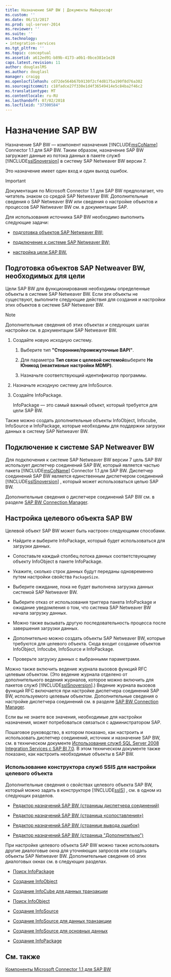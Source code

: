 ```yaml
---
title: Назначение SAP BW | Документы Майкрософт
ms.custom: ''
ms.date: 06/13/2017
ms.prod: sql-server-2014
ms.reviewer: ''
ms.suite: ''
ms.technology:
- integration-services
ms.tgt_pltfrm: ''
ms.topic: conceptual
ms.assetid: a612ed91-b89b-4173-a0b1-0bce381e1e28
caps.latest.revision: 11
author: douglaslMS
ms.author: douglasl
manager: craigg
ms.openlocfilehash: cd72de564b67b9130f2cf4d8175a190f8d76a302
ms.sourcegitcommit: c18fadce27f330e1d4f36549414e5c84ba2f46c2
ms.translationtype: MT
ms.contentlocale: ru-RU
ms.lasthandoff: 07/02/2018
ms.locfileid: "37300584"
---
```

# <a name="sap-bw-destination"></a>Назначение SAP BW
  Назначение SAP BW — компонент назначения [!INCLUDE[msCoName](../../includes/msconame-md.md)] Connector 1.1 для SAP BW. Таким образом, назначение SAP BW загружает данные из потока данных в пакете служб [!INCLUDE[ssISnoversion](../../includes/ssisnoversion-md.md)] в систему SAP Netweaver BW версии 7.  
  
 Это назначение имеет один вход и один выход ошибок.  
  
> [!IMPORTANT]  
>  Документация по Microsoft Connector 1.1 для SAP BW предполагает, что читатель знаком со средой SAP Netweaver BW. Дополнительные сведения о SAP Netweaver BW или сведения о настройке объектов и процессов SAP Netweaver BW см. в документации SAP.  
  
 Для использования источника SAP BW необходимо выполнить следующие задачи:  
  
-   [подготовка объектов SAP Netweaver BW;](#bkmk_Prepare_Objects)  
  
-   [подключение к системе SAP Netweaver BW;](#bkmk_Connect_Database)  
  
-   [настройка цели SAP BW.](#bkmk_Configure_Destination)  
  
##  <a name="bkmk_Prepare_Objects"></a> Подготовка объектов SAP Netweaver BW, необходимых для цели  
 Цели SAP BW для функционирования необходимы определенные объекты в системе SAP Netweaver BW. Если эти объекты не существуют, выполните следующие действия для создания и настройки этих объектов в системе SAP Netweaver BW.  
  
> [!NOTE]  
>  Дополнительные сведения об этих объектах и следующих шагах настройки см. в документации SAP Netweaver BW.  
  
1.  Создайте новую исходную систему.  
  
    1.  Выберите тип **"Сторонние/промежуточные BAPI"**.  
  
    2.  Для параметра **Тип связи с целевой системой**выберите **Не Юникод (неактивные настройки MDMP)**.  
  
    3.  Назначьте соответствующий идентификатор программы.  
  
2.  Назначьте исходную систему для InfoSource.  
  
3.  Создайте InfoPackage.  
  
     InfoPackage — это самый важный объект, который требуется для цели SAP BW.  
  
 Также можно создать дополнительные объекты InfoObject, Infocube, InfoSource и InfoPackage, которые необходимы для поддержки загрузки данных в систему SAP Netweaver BW.  
  
##  <a name="bkmk_Connect_Database"></a> Подключение к системе SAP Netweaver BW  
 Для подключения к системе SAP Netweaver BW версии 7 цель SAP BW использует диспетчер соединений SAP BW, который является частью пакета [!INCLUDE[msCoName](../../includes/msconame-md.md)] Connector 1.1 для SAP BW. Диспетчер соединений SAP BW является единственным диспетчером соединений [!INCLUDE[ssISnoversion](../../includes/ssisnoversion-md.md)] , который может использоваться целью SAP BW.  
  
 Дополнительные сведения о диспетчере соединений SAP BW см. в разделе [SAP BW Connection Manager](../connection-manager/sap-bw-connection-manager.md).  
  
##  <a name="bkmk_Configure_Destination"></a> Настройка целевого объекта SAP BW  
 Целевой объект SAP BW может быть настроен следующими способами.  
  
-   Найдите и выберите InfoPackage, который будет использоваться для загрузки данных.  
  
-   Сопоставьте каждый столбец потока данных соответствующему объекту InfoObject в пакете InfoPackage.  
  
-   Укажите, сколько строк данных будут переданы одновременно путем настройки свойства `PackageSize`.  
  
-   Выберите ожидание, пока не будет выполнена загрузка данных системой SAP Netweaver BW.  
  
-   Выберите отказ от использования триггера пакета InfoPackage и ожидание уведомления о том, что система SAP Netweaver BW начала загрузку данных.  
  
-   Можно также вызывать другую последовательность процесса после завершения загрузки данных.  
  
-   Дополнительно можно создать объекты SAP Netweaver BW, которые требуются для целевого объекта. Сюда входит создание объектов InfoObject, Infocube, InfoSource и InfoPackage.  
  
-   Проверьте загрузку данных с выбранными параметрами.  
  
 Можно также включить ведение журнала вызовов функций RFC целевым объектом. (Это ведение журнала отделено от дополнительного ведения журналов, которое можно включить для пакетов служб [!INCLUDE[ssISnoversion](../../includes/ssisnoversion-md.md)].) Ведение журнала вызовов функций RFC включается при настройке диспетчера соединений SAP BW, используемого целевым объектом. Дополнительные сведения о настройке диспетчера соединений см. в разделе [SAP BW Connection Manager](../connection-manager/sap-bw-connection-manager.md).  
  
 Если вы не знаете все значения, необходимые для настройки назначения, может потребоваться связаться с администратором SAP.  
  
 Пошаговое руководство, в котором показано, как настроить и использовать диспетчер соединений, источник и назначение SAP BW, см. в техническом документе [Использование служб SQL Server 2008 Integration Services с SAP BI 7.0](http://go.microsoft.com/fwlink/?LinkID=137090). В этом техническом документе также показано, как настроить необходимые объекты в SAP BW.  
  
### <a name="using-the-ssis-designer-to-configure-the-destination"></a>Использование конструктора служб SSIS для настройки целевого объекта  
 Дополнительные сведения о свойствах целевого объекта SAP BW, который можно задать в конструкторе [!INCLUDE[ssIS](../../includes/ssis-md.md)] , см. в одном из следующих разделов.  
  
-   [Редактор назначений SAP BW &#40;страницы диспетчера соединений&#41;](sap-bw-destination-editor-connection-manager-page.md)  
  
-   [Редактор назначений SAP BW &#40;страница «сопоставления»&#41;](sap-bw-destination-editor-mappings-page.md)  
  
-   [Редактор назначений SAP BW &#40;странице вывода ошибок&#41;](sap-bw-destination-editor-error-output-page.md)  
  
-   [Редактор назначений SAP BW &#40;страница "Дополнительно"&#41;](sap-bw-destination-editor-advanced-page.md)  
  
 При настройке целевого объекта SAP BW можно также использовать другие диалоговые окна для уточняющих запросов или создать объекты SAP Netweaver BW. Дополнительные сведения об этих диалоговых окнах см. в следующих разделах.  
  
-   [Поиск InfoPackage](look-up-infopackage.md)  
  
-   [Создание InfoObject](create-new-infoobject.md)  
  
-   [Создание InfoCube для данных транзакции](create-infocube-for-transaction-data.md)  
  
-   [Поиск InfoObject](look-up-infoobject.md)  
  
-   [Создание InfoSource](create-infosource.md)  
  
-   [Создание InfoSource для данных транзакции](create-infosource-for-transaction-data.md)  
  
-   [Создание InfoSource для основных данных](create-infosource-for-master-data.md)  
  
-   [Создание InfoPackage](create-infopackage.md)  
  
## <a name="see-also"></a>См. также  
 [Компоненты Microsoft Connector 1.1 для SAP BW](../microsoft-connector-for-sap-bw-components.md)  
  
  
